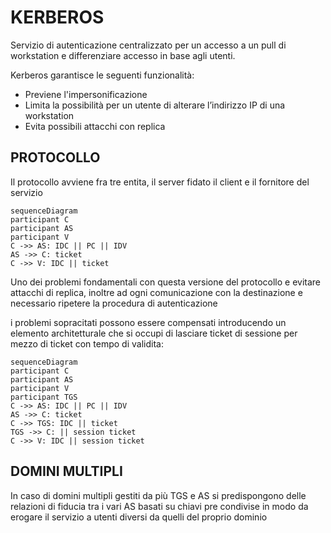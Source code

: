 # KERBEROS

Servizio di autenticazione centralizzato per un accesso a un pull di workstation e differenziare accesso in base agli utenti.

Kerberos garantisce le seguenti funzionalità:

- Previene l'impersonificazione
- Limita la possibilità per un utente di alterare l’indirizzo IP di una workstation
- Evita possibili attacchi con replica

## PROTOCOLLO

Il protocollo avviene fra tre entita, il server fidato il client e il fornitore del servizio

```mermaid
sequenceDiagram 
participant C
participant AS
participant V
C ->> AS: IDC || PC || IDV
AS ->> C: ticket
C ->> V: IDC || ticket 
```

Uno dei problemi fondamentali con questa versione del protocollo e evitare attacchi di replica, inoltre ad ogni comunicazione con la destinazione e necessario ripetere la procedura di autenticazione

i problemi sopracitati possono essere compensati introducendo un elemento architetturale che si occupi di lasciare ticket di sessione per mezzo di ticket con tempo di validita:

```mermaid
sequenceDiagram 
participant C
participant AS
participant V
participant TGS
C ->> AS: IDC || PC || IDV
AS ->> C: ticket
C ->> TGS: IDC || ticket
TGS ->> C: || session ticket
C ->> V: IDC || session ticket 
```

## DOMINI MULTIPLI

In caso di domini multipli gestiti da più TGS e AS si predispongono delle relazioni di fiducia tra i vari AS  basati su chiavi pre condivise in modo da erogare il servizio a utenti diversi da quelli del proprio dominio
